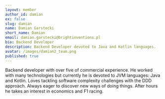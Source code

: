 ```yaml
---
layout: member
author_id: damian
ex: false
slug: damian
name: Damian Garstecki
short_name: Damian
email: damian.garstecki@brightinventions.pl
bio: Backend Developer
description: Backend Developer devoted to Java and Kotlin languages.
avatar: /images/damian2_team.png
published: true
---
```

Backend developer with over five of commercial experience. He worked with many technologies but currently he is devoted to JVM languages: Java and Kotlin. Loves tackling software complexity challenges with the DDD approach. Always eager to discover new ways of doing things. After hours he takes an interest in economics and F1 racing.
